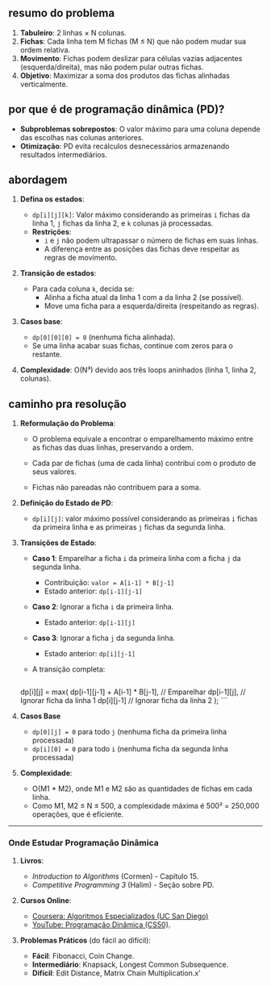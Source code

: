
## resumo do problema

1. **Tabuleiro**: 2 linhas × N colunas.
2. **Fichas**: Cada linha tem M fichas (M ≤ N) que não podem mudar sua ordem relativa.
3. **Movimento**: Fichas podem deslizar para células vazias adjacentes (esquerda/direita), mas não podem pular outras fichas.
4. **Objetivo**: Maximizar a soma dos produtos das fichas alinhadas verticalmente.

## por que é de programação dinâmica (PD)?

- **Subproblemas sobrepostos**: O valor máximo para uma coluna depende das escolhas nas colunas anteriores.
- **Otimização**: PD evita recálculos desnecessários armazenando resultados intermediários.

## abordagem

1. **Defina os estados**:
	- `dp[i][j][k]`: Valor máximo considerando as primeiras `i` fichas da linha 1, `j` fichas da linha 2, e `k` colunas já processadas.
    - **Restrições**:
        - `i` e `j` não podem ultrapassar o número de fichas em suas linhas.
        - A diferença entre as posições das fichas deve respeitar as regras de movimento.
            
2. **Transição de estados**:
	- Para cada coluna `k`, decida se:
		- Alinha a ficha atual da linha 1 com a da linha 2 (se possível).
		- Move uma ficha para a esquerda/direita (respeitando as regras).
            
3. **Casos base**:
    - `dp[0][0][0] = 0` (nenhuma ficha alinhada).
    - Se uma linha acabar suas fichas, continue com zeros para o restante.
        
4. **Complexidade**: O(N³) devido aos três loops aninhados (linha 1, linha 2, colunas).

## caminho pra resolução

1. **Reformulação do Problema**:
    - O problema equivale a encontrar o emparelhamento máximo entre as fichas das duas linhas, preservando a ordem.
        
    - Cada par de fichas (uma de cada linha) contribui com o produto de seus valores.
        
    - Fichas não pareadas não contribuem para a soma.
2. **Definição do Estado de PD**:
    - `dp[i][j]`: valor máximo possível considerando as primeiras `i` fichas da primeira linha e as primeiras `j` fichas da segunda linha.
3. **Transições de Estado**:
    - **Caso 1**: Emparelhar a ficha `i` da primeira linha com a ficha `j` da segunda linha.
        - Contribuição: `valor = A[i-1] * B[j-1]`
        - Estado anterior: `dp[i-1][j-1]`
            
    - **Caso 2**: Ignorar a ficha `i` da primeira linha.
        - Estado anterior: `dp[i-1][j]`
            
    - **Caso 3**: Ignorar a ficha `j` da segunda linha.
        - Estado anterior: `dp[i][j-1]`
            
    - A transição completa:
        ```c
	dp[i][j] = max(
		dp[i-1][j-1] + A[i-1] * B[j-1],  // Emparelhar
		dp[i-1][j],                       // Ignorar ficha da linha 1
		dp[i][j-1]                        // Ignorar ficha da linha 2
	);
        ```
        
4. **Casos Base**
    - `dp[0][j] = 0` para todo `j` (nenhuma ficha da primeira linha processada)
    - `dp[i][0] = 0` para todo `i` (nenhuma ficha da segunda linha processada)
        
5. **Complexidade**:
    - O(M1 * M2), onde M1 e M2 são as quantidades de fichas em cada linha.
    - Como M1, M2 ≤ N ≤ 500, a complexidade máxima é 500² = 250,000 operações, que é eficiente.

---
### **Onde Estudar Programação Dinâmica**

1. **Livros**:
    - _Introduction to Algorithms_ (Cormen) - Capítulo 15.
    - _Competitive Programming 3_ (Halim) - Seção sobre PD.
        
2. **Cursos Online**:    
    - [Coursera: Algoritmos Especializados (UC San Diego)](https://www.coursera.org/learn/algorithms-part2)
    - [YouTube: Programação Dinâmica (CS50)](https://youtu.be/ENyox7kNKeY).
        
3. **Problemas Práticos** (do fácil ao difícil):
    - **Fácil**: Fibonacci, Coin Change.
    - **Intermediário**: Knapsack, Longest Common Subsequence.
    - **Difícil**: Edit Distance, Matrix Chain Multiplication.x'